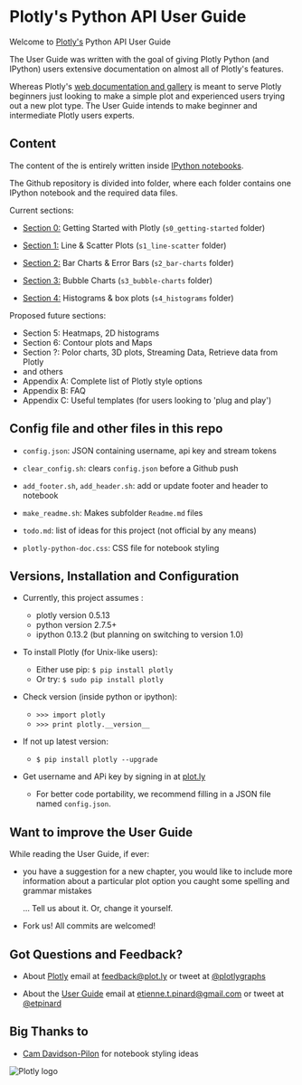 Plotly's Python API User Guide
===============================

Welcome to [Plotly's](https://plot.ly) Python API User Guide

The User Guide was written with the goal of giving Plotly Python (and IPython)
users extensive documentation on almost all of Plotly's features. 

Whereas Plotly's [web documentation and
gallery](https://plot.ly/api/python/docs) is meant to serve Plotly beginners
just looking to make a simple plot and experienced users trying out a new plot
type.  The User Guide intends to make beginner and intermediate Plotly users
experts.


Content
-------

The content of the is entirely written inside [IPython
notebooks](http://ipython.org/notebook.html). 

The Github repository is divided into folder, where each folder contains 
one IPython notebook and the required data files.

Current sections:

* [Section 0:](http://nbviewer.ipython.org/github/etpinard/plotly-python-doc/blob/master/s0_getting-started/s0_getting-started.ipynb)
  Getting Started with Plotly (`s0_getting-started` folder)

* [Section 1:](http://nbviewer.ipython.org/github/etpinard/plotly-python-doc/blob/master/s1_line-scatter/s1_line-scatter.ipynb)
  Line & Scatter Plots (`s1_line-scatter` folder)

* [Section 2:](http://nbviewer.ipython.org/github/etpinard/plotly-python-doc/blob/master/s2_bar-charts/s2_bar-charts.ipynb)
  Bar Charts & Error Bars (`s2_bar-charts` folder)

* [Section 3:](http://nbviewer.ipython.org/github/etpinard/plotly-python-doc/blob/master/s3_bubble-charts/s3_bubble-charts.ipynb)
  Bubble Charts (`s3_bubble-charts` folder)

* [Section 4:](http://nbviewer.ipython.org/github/etpinard/plotly-python-doc/blob/master/s4_histograms/s4_histograms.ipynb)
  Histograms & box plots (`s4_histograms` folder)

Proposed future sections:

* Section 5: Heatmaps, 2D histograms
* Section 6: Contour plots and Maps
* Section ?: Polor charts, 3D plots, Streaming Data, Retrieve data from Plotly
* and others
* Appendix A: Complete list of Plotly style options
* Appendix B: FAQ
* Appendix C: Useful templates (for users looking to 'plug and play')


Config file and other files in this repo
-----------

* `config.json`: JSON containing username, api key and stream tokens

* `clear_config.sh`: clears `config.json` before a Github push

* `add_footer.sh`, `add_header.sh`: add or update footer and header to notebook

* `make_readme.sh`: Makes subfolder `Readme.md` files

* `todo.md`: list of ideas for this project (not official by any means)

* `plotly-python-doc.css`: CSS file for notebook styling

Versions, Installation and Configuration
-----------------------------------------

* Currently, this project assumes :
  - plotly version 0.5.13
  - python version 2.7.5+
  - ipython 0.13.2 (but planning on switching to version 1.0)

* To install Plotly (for Unix-like users): 
  - Either use pip: `$ pip install plotly`
  - Or try: `$ sudo pip install plotly`

* Check version (inside python or ipython): 
  - `>>> import plotly`
  - `>>> print plotly.__version__`

* If not up latest version:
  - `$ pip install plotly --upgrade`

* Get username and APi key by signing in at [plot.ly](https://plot.ly/)
  - For better code portability, we recommend filling in a JSON file 
    named `config.json`.


Want to improve the User Guide
------------------------------

While reading the User Guide, if ever:

* you have a suggestion for a new chapter, 
  you would like to include more information about a particular plot option
  you caught some spelling and grammar mistakes 

  ... Tell us about it. Or, change it yourself.

* Fork us! All commits are welcomed!

Got Questions and Feedback? 
---------------------------

* About [Plotly](https://plot.ly) 
  email at feedback@plot.ly 
  or tweet at [@plotlygraphs](https://twitter.com/plotlygraphs)

* About the [User Guide](https://github.com/etpinard/plotly-python-doc) 
  email at etienne.t.pinard@gmail.com
  or tweet at [@etpinard](https://twitter.com/etpinard)

Big Thanks to
-------------

* [Cam Davidson-Pilon](http://nbviewer.ipython.org/github/CamDavidsonPilon/Probabilistic-Programming-and-Bayesian-Methods-for-Hackers/blob/master/Prologue/Prologue.ipynb) 
  for notebook styling ideas


![Plotly logo](http://upload.wikimedia.org/wikipedia/commons/2/26/Logo_%281%29.png)

